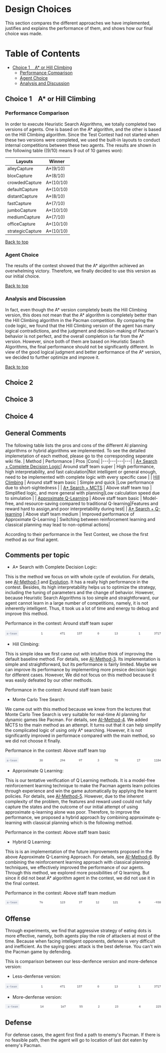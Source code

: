 # Design Choices
This section compares the different approaches we have implemented, justifies and explains the performance of them, and shows how our final choice was made.
# Table of Contents
- [Choice 1 &nbsp;&nbsp; A* or Hill Climbing](#Choice-1-A*-or-Hill-Climbing)
  * [Performance Comparison](#Performance-Comparison)
  * [Agent Choice](#Agent-Choice)
  * [Analysis and Discussion](#Analysis-and-Discussion)     

## Choice 1 &nbsp;&nbsp; A* or Hill Climbing

### Performance Comparison
In order to execute Heuristic Search Algorithms, we totally completed two versions of agents. One is based on the A* algorithm, and the other is based on the Hill Climbing algorithm. Since the Test Contest had not started when these two versions were completed, we used the built-in layouts to conduct internal competitions between these two agents. The results are shown in the following table ((9/10) means 9 out of 10 games won):

|  Layouts   | Winner |
|  ----  | ----  |
| alleyCapture  | A*(9/10) |  
| bloxCapture  | A*(8/10)| 
|  crowdedCapture | A*(10/10) | 
|  defaultCapture | A*(10/10) | 
| distantCapture  | A*(8/10) | 
|  fastCapture |A*(7/10)  | 
| jumboCapture  |A*(10/10)  | 
|  mediumCapture |A*(7/10)  | 
| officeCapture  | A*(10/10) | 
| strategicCapture  | A*(10/10) | 

[Back to top](#table-of-contents)
### Agent Choice
The results of the contest showed that the A* algorithm achieved an overwhelming victory. Therefore, we finally decided to use this version as our initial choice.

[Back to top](#table-of-contents)
### Analysis and Discussion
In fact, even though the A* version completely beats the Hill Climbing version, this does not mean that the A* algorithm is completely better than the Hill Climbing algorithm in the Pacman competition. By comparing the code logic, we found that the Hill Climbing version of the agent has many logical contradictions, and the judgment and decision-making of Pacman's behavior is not perfect, and the overall completion is far from the A* version. However, since both of them are based on Heuristic Search Algorithms, the final performance should not be significantly different. In view of the good logical judgment and better performance of the A* version, we decided to further optimize and improve it.

[Back to top](#table-of-contents)

## Choice 2

## Choice 3

## Choice 4



## General Comments

The following table lists the pros and cons of the different AI planning algorithms or hybrid algorithms we implemented. To see the detailed implemetation of each method, please go to the corresponding seperate wiki file. 
| Method  | Performance  | Pros  |Cons|
|---|---|---|---|
| [A* Search + Complete Decision Logic](https://github.com/COMP90054-classroom/contest-a-team/blob/master/wiki-template/AI-Method-1.md)| Around staff team super  |  High performance, high interpretability, and fast calculation|Not intelligent or general enough, need to be implemented with complete logic with every specific case |
| [Hill Climbing](https://github.com/COMP90054-classroom/contest-a-team/blob/master/wiki-template/AI-Method-2.md)  | Around staff team basic  | Simple and quick  |Low performance due to short-sightedness |
| [A* Search + MCTS](https://github.com/COMP90054-classroom/contest-a-team/blob/master/wiki-template/AI-Method-3.md)  |  Above staff team top | Simplified logic, and more general with planning|Low calculation speed due to simulation |
|  [Approximate Q-Learning](https://github.com/COMP90054-classroom/contest-a-team/blob/master/wiki-template/AI-Method-4.md) | Above staff team basic  | Model-free, and resource-saving compared to traditional Q-learning|Features and reward hard to assign,and poor interpretability during test|
|  [A* Search + Q-learning](https://github.com/COMP90054-classroom/contest-a-team/blob/master/wiki-template/AI-Method-5.md) | Above staff team medium  | Improved performance of Approximate Q-Learning  | Switching between reinforcement learning and classical planning may lead to non-optimal actions|

According to their performance in the Test Contest, we chose the first method as our final agent.

## Comments per topic

* A* Search with Complete Decision Logic:

This is the method we focus on with whole cycle of evolution. For details, see [AI-Method-1](https://github.com/COMP90054-classroom/contest-a-team/blob/master/wiki-template/AI-Method-1.md) and [Evolution](https://github.com/COMP90054-classroom/contest-a-team/blob/master/wiki-template/Evolution.md). It has a really high performance in the contest. Besides, its high interpretability helps us to optimize the strategy, including the tuning of parameters and the change of behavior. However, because Heuristic Search Algorithms is too simple and straightforward, our agent cannot learn in a large number of competitions, namely, it is not inherently intelligent. Thus, it took us a lot of time and energy to debug and improve this method.

Performance in the contest: Around staff team super

![Method 1](images/10-19.png)

* Hill Climbing:

This is simple idea we first came out with intuitive think of improving the default baseline method. For details, see [AI-Method-3](https://github.com/COMP90054-classroom/contest-a-team/blob/master/wiki-template/AI-Method-3.md). Its implementation is simple and straightforward, but its performance is fairly limited. Maybe we can improve its performance by implementing more presice decision logic for different cases. However, We did not focus on this method because it was easily defeated by our other methods.

Performance in the contest: Around staff team basic

* Monte Carlo Tree Search:

We came out with this method because we knew from the lectures that Monte Carlo Tree Search is very suitable for real-time AI planning for dynamic games like Pacman. For details, see [AI-Method-4](https://github.com/COMP90054-classroom/contest-a-team/blob/master/wiki-template/AI-Method-4.md). We added MCTS to the main method as an attempt. It turns out that it can help simplify the complicated logic of using only A* searching. However, it is not significantly improved in performace compared with the main method, so we did not choose it finally.

Performance in the contest: Above staff team top

![Method 4](images/MCTS.png)

* Approximate Q Learning:

This is our tentative verification of Q Learning methods. It is a model-free reinforcement learning technique to make the Pacman agents learn policies through experience and win the game automatically by applying the learnt policies. For details, see [AI-Method-5](https://github.com/COMP90054-classroom/contest-a-team/blob/master/wiki-template/AI-Method-5.md). However, due to the inherent complexity of the problem, the features and reward used could not fully capture the states and the outcome of our initial attempt of using approximate q-learning alone was poor. Therefore, to improve the performance, we proposed a hybrid approach by combining approximate q-learning with classical planning which is the following method.

Performance in the contest: Above staff team basic


* Hybrid Q Learning:

This is is an implementation of the future improvements proposed in the above Approximate Q-Learning Approach. For details, see [AI-Method-6](https://github.com/COMP90054-classroom/contest-a-team/blob/master/wiki-template/AI-Method-6.md). By combining the reinforcement learning approach with classical planning techniques, we effectively improved the performance of our agents. Through this method, we explored more possibilities of Q learning. But since it did not beat A* algorithm agent in the contest, we did not use it in the final contest.

Performance in the contest: Above staff team medium

![Method 6](images/Q_learning.png)


## Offense

Through experiments, we find that aggressive strategy of eating dots is more effective, namely, both agents play the role of attackers at most of the time. Because when facing intelligent opponents, defense is very difficult and inefficient. As the saying goes: attack is the best defense. You can't win the Pacman game by defending.

This is comparison between our less-denfence version and more-defence version:
* Less-denfense version:

![Less-denfense version](images/10-19.png)
* More-denfense version:

![More-denfense version](images/10-13.png)

## Defense
For defense cases, the agent first find a path to enemy's Pacman. If there is no feasible path, then the agent will go to location of last dot eaten by enemy's Pacman.
